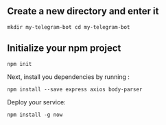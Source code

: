 ## Create a new directory and enter it


`mkdir my-telegram-bot
cd my-telegram-bot`

## Initialize your npm project
`npm init`

Next, install you dependencies by running :

`npm install --save express axios body-parser`

Deploy your service:

`npm install -g now`
